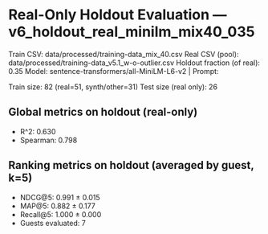 # Real-Only Holdout Evaluation — v6_holdout_real_minilm_mix40_035

Train CSV: data/processed/training-data_mix_40.csv
Real CSV (pool): data/processed/training-data_v5.1_w-o-outlier.csv
Holdout fraction (of real): 0.35
Model: sentence-transformers/all-MiniLM-L6-v2 | Prompt: <none>

Train size: 82 (real=51, synth/other=31)
Test size (real only): 26

## Global metrics on holdout (real-only)

- R^2: 0.630
- Spearman: 0.798

## Ranking metrics on holdout (averaged by guest, k=5)

- NDCG@5: 0.991 ± 0.015
- MAP@5: 0.882 ± 0.177
- Recall@5: 1.000 ± 0.000
- Guests evaluated: 7